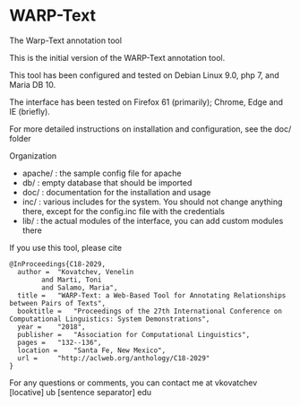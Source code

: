 # WARP-Text
The Warp-Text annotation tool

This is the initial version of the WARP-Text annotation tool.

This tool has been configured and tested on Debian Linux 9.0, php 7, and Maria DB 10.

The interface has been tested on Firefox 61 (primarily); Chrome, Edge and IE (briefly).

For more detailed instructions on installation and configuration, see the doc/ folder

Organization
- apache/ : the sample config file for apache
- db/ : empty database that should be imported
- doc/ : documentation for the installation and usage
- inc/ : various includes for the system. You should not change anything there, except for the config.inc file with the credentials
- lib/ : the actual modules of the interface, you can add custom modules there

If you use this tool, please cite

```
@InProceedings{C18-2029,
  author = 	"Kovatchev, Venelin
		and Marti, Toni
		and Salamo, Maria",
  title = 	"WARP-Text: a Web-Based Tool for Annotating Relationships between Pairs of Texts",
  booktitle = 	"Proceedings of the 27th International Conference on Computational Linguistics: System Demonstrations",
  year = 	"2018",
  publisher = 	"Association for Computational Linguistics",
  pages = 	"132--136",
  location = 	"Santa Fe, New Mexico",
  url = 	"http://aclweb.org/anthology/C18-2029"
}
```

For any questions or comments, you can contact me at vkovatchev [locative] ub [sentence separator] edu
